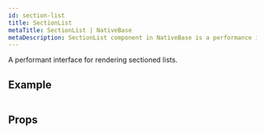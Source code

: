 ```yaml
---
id: section-list
title: SectionList
metaTitle: SectionList | NativeBase
metaDescription: SectionList component in NativeBase is a performance interface for rendering sectioned lists. Read this document to know more about SectionList with examples.
---
```


A performant interface for rendering sectioned lists.

## Example

```ComponentSnackPlayer path=basic,SectionList,Basic.tsx

```

## Props

```ComponentPropTable path=basic,SectionList,SectionList.tsx showStylingProps=true

```
